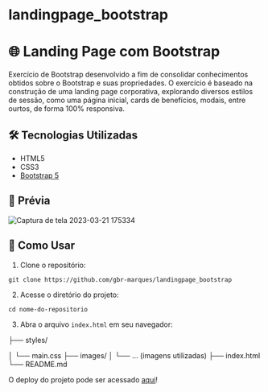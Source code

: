 # landingpage_bootstrap

# 🌐 Landing Page com Bootstrap

Exercício de Bootstrap desenvolvido a fim de consolidar conhecimentos obtidos sobre o Bootstrap e suas propriedades.
O exercício é baseado na construção de uma landing page corporativa, explorando diversos estilos de sessão, como uma página inicial, cards de benefícios, modais, entre ourtos, de forma 100% responsiva.


## 🛠 Tecnologias Utilizadas

- HTML5
- CSS3
- [Bootstrap 5](https://getbootstrap.com/)

## 📸 Prévia

![Captura de tela 2023-03-21 175334](https://user-images.githubusercontent.com/65993692/226738344-a8db7afe-a8dd-4f40-a634-e12da6496131.png)

## 🚀 Como Usar

1. Clone o repositório:

```git clone https://github.com/gbr-marques/landingpage_bootstrap```

2. Acesse o diretório do projeto:

```cd nome-do-repositorio```

3. Abra o arquivo ```index.html``` em seu navegador:

├── styles/

│ └── main.css
├── images/
│ └── ... (imagens utilizadas)
├── index.html
└── README.md

O deploy do projeto pode ser acessado <a href="https://exercicio-bootstrap-eight.vercel.app/">aqui</a>!